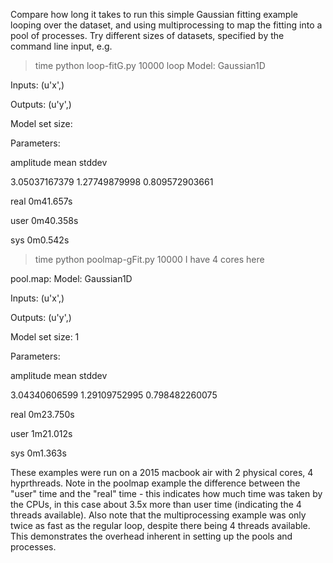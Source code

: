 Compare how long it takes to run this simple Gaussian fitting example looping over the dataset, and using multiprocessing to map the fitting into a pool of processes. 
Try different sizes of datasets, specified by the command line input, e.g. 

> time python loop-fitG.py  10000
loop Model: Gaussian1D

Inputs: (u'x',)

Outputs: (u'y',)

Model set size: 

Parameters:

amplitude        mean         stddev    

3.05037167379 1.27749879998 0.809572903661

real    0m41.657s

user    0m40.358s

sys     0m0.542s



> time python poolmap-gFit.py 10000
I have 4 cores here

pool.map: Model: Gaussian1D

Inputs: (u'x',)

Outputs: (u'y',)

Model set size: 1

Parameters:

amplitude        mean         stddev    

3.04340606599 1.29109752995 0.798482260075

real    0m23.750s

user    1m21.012s

sys     0m1.363s


These examples were run on a 2015 macbook air with 2 physical cores, 4 hyprthreads. Note in the poolmap example the difference between the "user" time and the "real" time - this indicates how much time was taken by the CPUs, in this case about 3.5x more than user time (indicating the 4 threads available). 
Also note that the multiprocessing example was only twice as fast as the regular loop, despite there being 4 threads available. This demonstrates the overhead inherent in setting up the pools and processes. 
